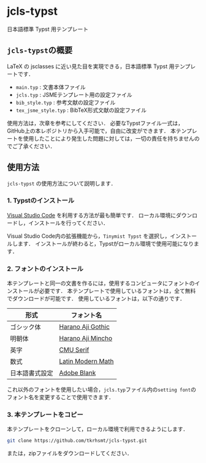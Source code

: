 # jcls-typst
日本語標準 Typst 用テンプレート

## `jcls-typst`の概要

LaTeX の jsclasses に近い見た目を実現できる，日本語標準 Typst 用テンプレートです．

- `main.typ` : 文書本体ファイル
- `jcls.typ` : JSMEテンプレート用の設定ファイル
- `bib_style.typ` : 参考文献の設定ファイル
- `tex_jsme_style.typ` : BibTeX形式文献の設定ファイル

使用方法は，次章を参考にしてください．
必要なTypstファイル一式は，GitHub上の本レポジトリから入手可能で，自由に改変ができます．
本テンプレートを使用したことにより発生した問題に対しては，一切の責任を持ちませんのでご了承ください．

## 使用方法

`jcls-typst` の使用方法について説明します．

### 1. Typstのインストール

[Visual Studio Code](https://code.visualstudio.com/) を利用する方法が最も簡単です．
ローカル環境にダウンロードし，インストールを行ってください．

Visual Studio Code内の拡張機能から，`Tinymist Typst` を選択し，インストールします．
インストールが終わると，Typstがローカル環境で使用可能になります．

### 2. フォントのインストール

本テンプレートと同一の文書を作るには，使用するコンピュータにフォントのインストールが必要です．
本テンプレートで使用しているフォントは，全て無料でダウンロードが可能です．
使用しているフォントは，以下の通りです．

| 形式 | フォント名 |
| ---- | ---- |
| ゴシック体 | [Harano Aji Gothic](https://github.com/trueroad/HaranoAjiFonts) |
| 明朝体 | [Harano Aji Mincho](https://github.com/trueroad/HaranoAjiFonts) |
| 英字 | [CMU Serif](https://fontlibrary.org/en/font/cmu-serif#google_vignette) |
| 数式 | [Latin Modern Math](https://ctan.org/tex-archive/fonts/lm-math) |
| 日本語書式設定 | [Adobe Blank](https://github.com/adobe-fonts/adobe-blank) |

これ以外のフォントを使用したい場合，`jcls.typ`ファイル内の`setting font`のフォント名を変更することで使用できます．

### 3. 本テンプレートをコピー

本テンプレートをクローンして，ローカル環境で利用できるようにします．

```zsh
git clone https://github.com/tkrhsmt/jcls-typst.git
```

または，zipファイルをダウンロードしてください．
